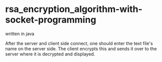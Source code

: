 # rsa_encryption_algorithm-with-socket-programming
written in java

After the server and client side connect, one should enter the text file's name on the server side. The client encrypts this and sends it over to the server where it is decrypted and displayed.
